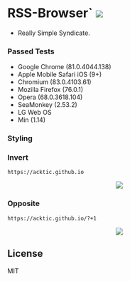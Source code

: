 # RSS-Browser` <img src='https://img.shields.io/github/license/acktic/acktic.github.io?style=social'>

  - Really Simple Syndicate.
  
### Passed Tests

* Google Chrome (81.0.4044.138)
* Apple Mobile Safari iOS (9+)
* Chromium (83.0.4103.61)
* Mozilla Firefox (76.0.1)
* Opera (68.0.3618.104) 
* SeaMonkey (2.53.2) 
* LG Web OS
* Min (1.14)

### Styling

### Invert
`https://acktic.github.io`
<a href='https://acktic.github.io/' rel='nofollow'><p align='center'><img src='http://acktic.github.io/images/wall.png'></p></a>

### Opposite
`https://acktic.github.io/?+1`
<a href='https://acktic.github.io/?+1' rel='nofollow'><p align='center'><img src='http://acktic.github.io/images/visual.png'></p></a>

License
----

MIT
